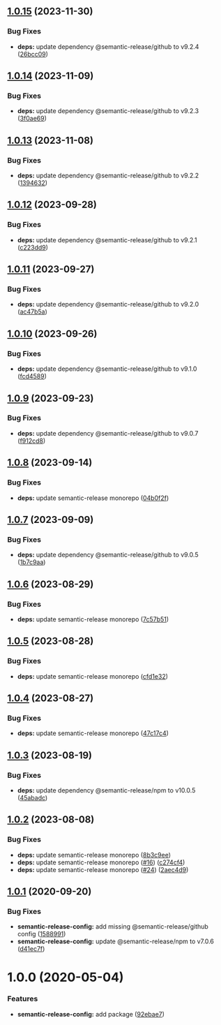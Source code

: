 ## [1.0.15](https://github.com/mooyoul/node-standard/compare/semantic-release-config-v1.0.14...semantic-release-config-v1.0.15) (2023-11-30)


### Bug Fixes

* **deps:** update dependency @semantic-release/github to v9.2.4 ([26bcc09](https://github.com/mooyoul/node-standard/commit/26bcc09275aaa9721f116e691aa1cb8a4fe7b7f5))

## [1.0.14](https://github.com/mooyoul/node-standard/compare/semantic-release-config-v1.0.13...semantic-release-config-v1.0.14) (2023-11-09)


### Bug Fixes

* **deps:** update dependency @semantic-release/github to v9.2.3 ([3f0ae69](https://github.com/mooyoul/node-standard/commit/3f0ae693ae5e2b0020d0708285812f5cb26afc0a))

## [1.0.13](https://github.com/mooyoul/node-standard/compare/semantic-release-config-v1.0.12...semantic-release-config-v1.0.13) (2023-11-08)


### Bug Fixes

* **deps:** update dependency @semantic-release/github to v9.2.2 ([1394632](https://github.com/mooyoul/node-standard/commit/139463222a90fd11f0d5581d76467ecaa970abf0))

## [1.0.12](https://github.com/mooyoul/node-standard/compare/semantic-release-config-v1.0.11...semantic-release-config-v1.0.12) (2023-09-28)


### Bug Fixes

* **deps:** update dependency @semantic-release/github to v9.2.1 ([c223dd9](https://github.com/mooyoul/node-standard/commit/c223dd9441033f8fddc3824088350c6185841e6e))

## [1.0.11](https://github.com/mooyoul/node-standard/compare/semantic-release-config-v1.0.10...semantic-release-config-v1.0.11) (2023-09-27)


### Bug Fixes

* **deps:** update dependency @semantic-release/github to v9.2.0 ([ac47b5a](https://github.com/mooyoul/node-standard/commit/ac47b5a2579b701acc2fcfc5622e37414a6d970a))

## [1.0.10](https://github.com/mooyoul/node-standard/compare/semantic-release-config-v1.0.9...semantic-release-config-v1.0.10) (2023-09-26)


### Bug Fixes

* **deps:** update dependency @semantic-release/github to v9.1.0 ([fcd4589](https://github.com/mooyoul/node-standard/commit/fcd4589979cf62f5e2e9b9f4d218bbcec7b2b0e5))

## [1.0.9](https://github.com/mooyoul/node-standard/compare/semantic-release-config-v1.0.8...semantic-release-config-v1.0.9) (2023-09-23)


### Bug Fixes

* **deps:** update dependency @semantic-release/github to v9.0.7 ([f912cd8](https://github.com/mooyoul/node-standard/commit/f912cd8a27e69f3da9e0687694b8f1d85ac78903))

## [1.0.8](https://github.com/mooyoul/node-standard/compare/semantic-release-config-v1.0.7...semantic-release-config-v1.0.8) (2023-09-14)


### Bug Fixes

* **deps:** update semantic-release monorepo ([04b0f2f](https://github.com/mooyoul/node-standard/commit/04b0f2f774f8d8f73d8cd54087741173e891863e))

## [1.0.7](https://github.com/mooyoul/node-standard/compare/semantic-release-config-v1.0.6...semantic-release-config-v1.0.7) (2023-09-09)


### Bug Fixes

* **deps:** update dependency @semantic-release/github to v9.0.5 ([1b7c9aa](https://github.com/mooyoul/node-standard/commit/1b7c9aae21126086081d05a8b6b5e305d742adab))

## [1.0.6](https://github.com/mooyoul/node-standard/compare/semantic-release-config-v1.0.5...semantic-release-config-v1.0.6) (2023-08-29)


### Bug Fixes

* **deps:** update semantic-release monorepo ([7c57b51](https://github.com/mooyoul/node-standard/commit/7c57b51c342e251d302062ee370373b8ed09d242))

## [1.0.5](https://github.com/mooyoul/node-standard/compare/semantic-release-config-v1.0.4...semantic-release-config-v1.0.5) (2023-08-28)


### Bug Fixes

* **deps:** update semantic-release monorepo ([cfd1e32](https://github.com/mooyoul/node-standard/commit/cfd1e326b413e98f25abfeb26a5ed52d047cbe71))

## [1.0.4](https://github.com/mooyoul/node-standard/compare/semantic-release-config-v1.0.3...semantic-release-config-v1.0.4) (2023-08-27)


### Bug Fixes

* **deps:** update semantic-release monorepo ([47c17c4](https://github.com/mooyoul/node-standard/commit/47c17c4676b181c83ece08dc5bbf78d333add543))

## [1.0.3](https://github.com/mooyoul/node-standard/compare/semantic-release-config-v1.0.2...semantic-release-config-v1.0.3) (2023-08-19)


### Bug Fixes

* **deps:** update dependency @semantic-release/npm to v10.0.5 ([45abadc](https://github.com/mooyoul/node-standard/commit/45abadc7919d129635a354e58ead94e670ee8fb3))

## [1.0.2](https://github.com/mooyoul/node-standard/compare/semantic-release-config-v1.0.1...semantic-release-config-v1.0.2) (2023-08-08)


### Bug Fixes

* **deps:** update semantic-release monorepo ([8b3c9ee](https://github.com/mooyoul/node-standard/commit/8b3c9eeea4088147f836f2ea6ebcbd241e41890b))
* **deps:** update semantic-release monorepo ([#16](https://github.com/mooyoul/node-standard/issues/16)) ([c274cf4](https://github.com/mooyoul/node-standard/commit/c274cf411a395f07540028b71a4370635966bd5e))
* **deps:** update semantic-release monorepo ([#24](https://github.com/mooyoul/node-standard/issues/24)) ([2aec4d9](https://github.com/mooyoul/node-standard/commit/2aec4d98e31a00109e410665be6da98c30b05fda))

## [1.0.1](https://github.com/mooyoul/node-standard/compare/semantic-release-config-v1.0.0...semantic-release-config-v1.0.1) (2020-09-20)


### Bug Fixes

* **semantic-release-config:** add missing @semantic-release/github config ([1588991](https://github.com/mooyoul/node-standard/commit/1588991c415ec2237d7e86671b59ede48836d099))
* **semantic-release-config:** update @semantic-release/npm to v7.0.6 ([d41ec7f](https://github.com/mooyoul/node-standard/commit/d41ec7f7cc05c66ecfd985a53d90dd4e181d3b35))

# 1.0.0 (2020-05-04)


### Features

* **semantic-release-config:** add package ([92ebae7](https://github.com/mooyoul/node-standard/commit/92ebae78a20051a0c56643c6ba451bbd0e92766e))

